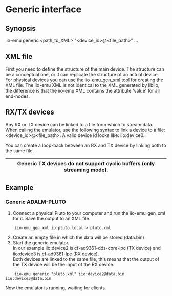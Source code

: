# Generic interface

## Synopsis
iio-emu generic <path_to_XML> "<device_id>@<file_path>" ...

## XML file
First you need to define the structure of the main device. The structure can be a conceptual one, or it can
replicate the structure of an actual device. For physical devices you can use the [iio-emu_gen_xml](tools/README.md)
tool for creating the XML file. The iio-emu XML is not identical to the XML generated by libiio, the difference is
that the iio-emu XML contains the attribute 'value' for all end-nodes.

## RX/TX devices
Any RX or TX device can be linked to a file from which to stream data. When calling the emulator, use the
following syntax to link a device to a file: <device_id>@<file_path>. A valid device id looks like: iio:device0.

You can create a loop-back between an RX and TX device by linking both to the same file.

|Generic TX devices do not support cyclic buffers (only streaming mode).|
| --- |

## Example
### Generic ADALM-PLUTO

1. Connect a physical Pluto to your computer and run the iio-emu_gen_xml for it. Save the output to an XML file.
```shell
    iio-emu_gen_xml ip:pluto.local > pluto.xml
```
2. Create an empty file in which the data will be stored (data.bin)
3. Start the generic emulator.  
In our example iio:device2 is cf-ad9361-dds-core-lpc (TX device) and iio:device3 is cf-ad9361-lpc (RX device).  
Both devices are linked to the same file, this means that the output of the TX device will be the input
of the RX device.
```shell
    iio-emu generic "pluto.xml" iio:device2@data.bin iio:device3@data.bin
```

Now the emulator is running, waiting for clients.
